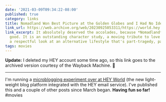 ```yaml
---
date: '2021-03-09T09:34:22-08:00'
published: true
category: links
title: Nomadland Won Best Picture at the Golden Globes and I Had No Idea
link_url: https://web.archive.org/web/20230925053311/https://world.hey.com/jaredwhite/nomadland-won-best-picture-at-the-golden-globes-and-i-had-no-idea-1900ccda
link_excerpt: It absolutely deserved the accolades, because *Nomadland* is very, very
  good. It is an outstanding character study, a moving tribute to love and loss, and
  a respectful look at an alternative lifestyle that's part-tragedy, part-refuge.
tags: movies
---
```


**Update:** I deleted my HEY account some time ago, so this link goes to the archived version courtesy of the Wayback Machine. 🙌

----

I'm running a [microblogging experiment over at HEY World](https://web.archive.org/web/20231202190348/https://world.hey.com/jaredwhite) (the new light-weight blog platform integrated with the HEY email service). I've published this and a couple of other posts since March began. **Having fun so far!** #movies